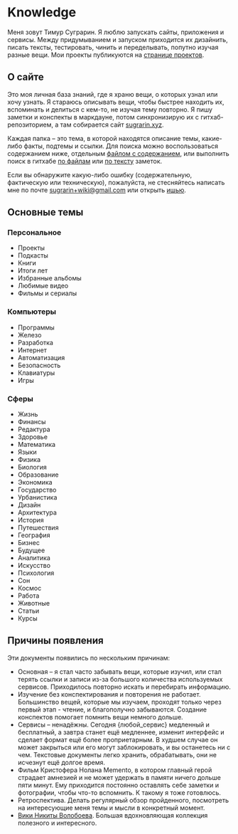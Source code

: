 # Knowledge

Меня зовут Тимур Суграрин. Я люблю запускать сайты, приложения и сервисы. Между придумыванием и запуском приходится их дизайнить, писать тексты, тестировать, чинить и переделывать, попутно изучая разные вещи. Мои проекты публикуются на [странице проектов](projects).

## О сайте

Это моя личная база знаний, где я храню вещи, о которых узнал или хочу узнать. Я стараюсь описывать вещи, чтобы быстрее находить их, вспоминать и делиться с кем-то, не изучая тему повторно. Я пишу заметки и конспекты в маркдауне, потом синхронизирую их c гитхаб-репозиторием, а там собирается сайт [sugrarin.xyz](https://sugrarin.xyz). 

Каждая папка – это тема, в которой находятся описание темы, какие-либо факты, подтемы и ссылки. Для поиска можно воспользоваться содержанием ниже, отдельным [файлом с содержанием](), или выполнить поиск в гитхабе [по файлам](https://github.com/sugrarin/knowledge/find/main) или [по тексту](https://github.com/sugrarin/knowledge/search) заметок.

Если вы обнаружите какую-либо ошибку (содержательную, фактическую или техническую), пожалуйста, не стесняйтесь написать мне по почте <sugrarin+wiki@gmail.com> или открыть [ишью](https://github.com/sugrarin/knowledge/issues/new).

## Основные темы

### Персональное

- Проекты
- Подкасты
- Книги
- Итоги лет
- Избранные альбомы
- Любимые видео
- Фильмы и сериалы

### Компьютеры

- Программы
- Железо
- Разработка
- Интернет
- Автоматизация
- Безопасность
- Клавиатуры
- Игры

### Сферы

- Жизнь
- Финансы
- Редактура
- Здоровье
- Математика
- Языки
- Физика
- Биология
- Образование
- Экономика
- Государство
- Урбанистика
- Дизайн
- Архитектура
- История
- Путешествия
- География
- Бизнес
- Будущее
- Аналитика
- Искусство
- Психология
- Сон
- Космос
- Работа
- Животные
- Статьи
- Курсы



## Причины появления

Эти документы появились по нескольким причинам:

- Основная – я стал часто забывать вещи, которые изучил, или стал терять ссылки и записи из-за большого количества используемых сервисов. Приходилось повторно искать и перебирать информацию.
- Изучение без конспектирования и повторения не работает. Большинство вещей, которые мы изучаем, проходят только через первый этап - чтение, и благополучно забываются. Создание конспектов помогает помнить вещи немного дольше. 
- Сервисы – ненадёжны. Сегодня {любой_сервис} медленный и бесплатный, а завтра станет ещё медленнее, изменит интерфейс и сделает формат ещё более проприетарным. В худшем случае он может закрыться или его могут заблокировать, и вы останетесь ни с чем. Текстовые документы легко хранить, обрабатывать, они не исчезнут ещё долгое время.
- Фильм Кристофера Нолана Memento, в котором главный герой страдает амнезией и не может удержать в памяти ничего дольше пяти минут. Ему приходится постоянно оставлять себе заметки и фотографии, чтобы что-то вспомнить. К такому я тоже готовлюсь.
- Ретроспектива. Делать регулярный обзор пройденного, посмотреть на интересующие меня темы и мысли в конкретный момент.
- [Вики Никиты Волобоева](https://wiki.nikitavoloboev.xyz). Большая вдохновляющая коллекция полезного и интересного.


